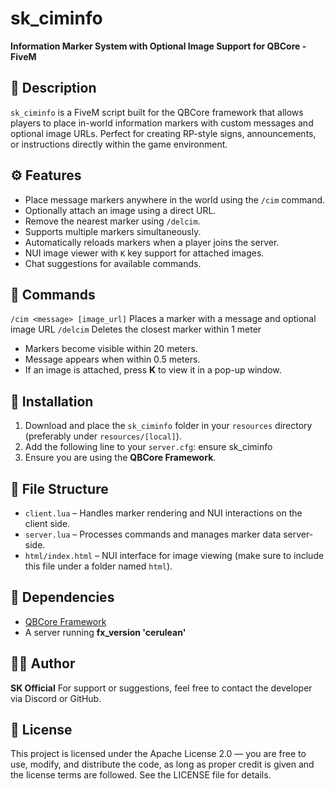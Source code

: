 # sk_ciminfo

**Information Marker System with Optional Image Support for QBCore - FiveM**

## 📌 Description
`sk_ciminfo` is a FiveM script built for the QBCore framework that allows players to place in-world information markers with custom messages and optional image URLs. Perfect for creating RP-style signs, announcements, or instructions directly within the game environment.

## ⚙️ Features
- Place message markers anywhere in the world using the `/cim` command.
- Optionally attach an image using a direct URL.
- Remove the nearest marker using `/delcim`.
- Supports multiple markers simultaneously.
- Automatically reloads markers when a player joins the server.
- NUI image viewer with `K` key support for attached images.
- Chat suggestions for available commands.

## 🧾 Commands
`/cim <message> [image_url]`  Places a marker with a message and optional image URL 
`/delcim`             Deletes the closest marker within 1 meter       

- Markers become visible within 20 meters.
- Message appears when within 0.5 meters.
- If an image is attached, press **K** to view it in a pop-up window.

## 📂 Installation
1. Download and place the `sk_ciminfo` folder in your `resources` directory (preferably under `resources/[local]`).
2. Add the following line to your `server.cfg`: ensure sk_ciminfo
3. Ensure you are using the **QBCore Framework**.

## 📁 File Structure
- `client.lua` – Handles marker rendering and NUI interactions on the client side.
- `server.lua` – Processes commands and manages marker data server-side.
- `html/index.html` – NUI interface for image viewing (make sure to include this file under a folder named `html`).

## 🧰 Dependencies
- [QBCore Framework](https://github.com/qbcore-framework)
- A server running **fx_version 'cerulean'**

## 🧑‍💻 Author
**SK Official**
For support or suggestions, feel free to contact the developer via Discord or GitHub.

## 📜 License
This project is licensed under the Apache License 2.0 — you are free to use, modify, and distribute the code, as long as proper credit is given and the license terms are followed.
See the LICENSE file for details.
